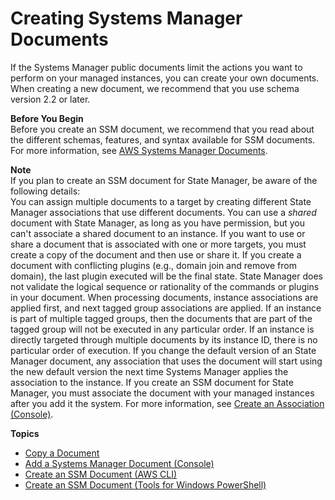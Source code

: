 # Creating Systems Manager Documents<a name="create-ssm-doc"></a>

If the Systems Manager public documents limit the actions you want to perform on your managed instances, you can create your own documents\. When creating a new document, we recommend that you use schema version 2\.2 or later\. 

**Before You Begin**  
Before you create an SSM document, we recommend that you read about the different schemas, features, and syntax available for SSM documents\. For more information, see [AWS Systems Manager Documents](sysman-ssm-docs.md)\.

**Note**  
If you plan to create an SSM document for State Manager, be aware of the following details:  
You can assign multiple documents to a target by creating different State Manager associations that use different documents\. 
You can use a *shared* document with State Manager, as long as you have permission, but you can't associate a shared document to an instance\. If you want to use or share a document that is associated with one or more targets, you must create a copy of the document and then use or share it\. 
If you create a document with conflicting plugins \(e\.g\., domain join and remove from domain\), the last plugin executed will be the final state\. State Manager does not validate the logical sequence or rationality of the commands or plugins in your document\.
When processing documents, instance associations are applied first, and next tagged group associations are applied\. If an instance is part of multiple tagged groups, then the documents that are part of the tagged group will not be executed in any particular order\. If an instance is directly targeted through multiple documents by its instance ID, there is no particular order of execution\. 
If you change the default version of an State Manager document, any association that uses the document will start using the new default version the next time Systems Manager applies the association to the instance\.
If you create an SSM document for State Manager, you must associate the document with your managed instances after you add it the system\. For more information, see [Create an Association \(Console\)](sysman-state-assoc.md)\.

**Topics**
+ [Copy a Document](copy-document.md)
+ [Add a Systems Manager Document \(Console\)](create-ssm-console.md)
+ [Create an SSM Document \(AWS CLI\)](create-ssm-document-cli.md)
+ [Create an SSM Document \(Tools for Windows PowerShell\)](create-ssm-document-ps.md)
